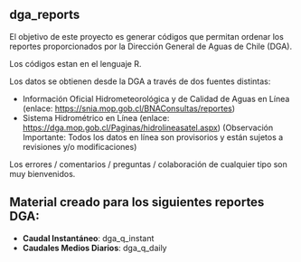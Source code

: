 ## dga_reports

El objetivo de este proyecto es generar códigos que permitan ordenar los reportes proporcionados por la Dirección General de Aguas de Chile (DGA).

Los códigos estan en el lenguaje R. 

Los datos se obtienen desde la DGA a través de dos fuentes distintas: 
- Información Oficial Hidrometeorológica y de Calidad de Aguas en Línea (enlace: https://snia.mop.gob.cl/BNAConsultas/reportes)
- Sistema Hidrométrico en Línea (enlace: https://dga.mop.gob.cl/Paginas/hidrolineasatel.aspx) (Observación Importante: Todos los datos en línea son provisorios y están sujetos a revisiones y/o modificaciones)

Los errores / comentarios / preguntas / colaboración de cualquier tipo son muy bienvenidos.

## Material creado para los siguientes reportes DGA: 
* **Caudal Instantáneo**: dga_q_instant
* **Caudales Medios Diarios**: dga_q_daily
